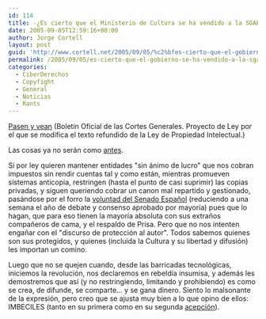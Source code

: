 ```yaml
---
id: 114
title: -¿Es cierto que el Ministerio de Cultura se ha vendido a la SGAE?
date: 2005-09-05T12:59:16+00:00
author: Jorge Cortell
layout: post
guid: 'http://www.cortell.net/2005/09/05/%c2%bfes-cierto-que-el-gobierno-se-ha-vendido-a-la-sgae/'
permalink: /2005/09/05/es-cierto-que-el-gobierno-se-ha-vendido-a-la-sgae/
categories:
  - CiberDerechos
  - Copyfight
  - General
  - Noticias
  - Rants
---
```

[Pasen y vean](http://www.congreso.es/public_oficiales/L8/CONG/BOCG/A/A_044-01.PDF) (Boletin Oficial de las Cortes Generales. Proyecto de Ley por el que se modifica el texto refundido de la Ley de Propiedad Intelectual.)

Las cosas ya no serán como [antes](http://www.internautas.org/html/2565.html).

Si por ley quieren mantener entidades "sin ánimo de lucro" que nos cobran impuestos sin rendir cuentas tal y como están, mientras promueven sistemas anticopia, restringen (hasta el punto de casi suprimir) las copias privadas, y siguen queriendo cobrar un canon mal repartido y gestionado, pasándose por el forro la [voluntad del Senado Español](http://www.juantomas.net/?p=165) (reduciendo a una semana el año de debate y consenso aprobado por mayorí­a) pues que lo hagan, que para eso tienen la mayorí­a absoluta con sus extraños compañeros de cama, y el respaldo de Prisa. Pero que no nos intenten engañar con el "discurso de protección al autor". Todos sabemos quienes son sus protegidos, y quienes (incluí­da la Cultura y su libertad y difusión) les importan un comino.

Luego que no se quejen cuando, desde las barricadas tecnológicas, iniciemos la revolución, nos declaremos en rebeldí­a insumisa, y además les demostremos que así­ (y no restringiendo, limitando y prohibiendo) es como se crea, de difunde, se comparte... y se gana dinero. Siento lo malsonante de la expresión, pero creo que se ajusta muy bien a lo que opino de ellos: IMBECILES (tanto en su primera como en su segunda [acepción](http://buscon.rae.es/draeI/SrvltGUIBusUsual?LEMA=imbécil&TIPO_HTML=2&FORMATO=ampliado&sourceid=mozilla-search)).